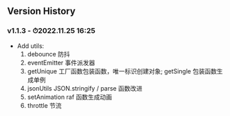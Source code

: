 ## Version History

### v1.1.3 - ⏱2022.11.25 16:25

-   Add utils:
    1. debounce 防抖
    2. eventEmitter 事件派发器
    3. getUnique 工厂函数包装函数，唯一标识创建对象; getSingle 包装函数生成单例
    4. jsonUtils JSON.stringify / parse 函数改进
    5. setAnimation raf 函数生成动画
    6. throttle 节流
